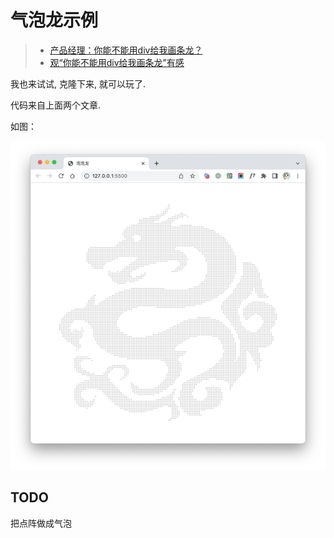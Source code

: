 # 气泡龙示例

> - [产品经理：你能不能用div给我画条龙？](https://juejin.cn/post/6963476650356916254)
> - [观“你能不能用div给我画条龙”有感](https://juejin.cn/post/6965376297140748295)

我也来试试, 克隆下来, 就可以玩了.

代码来自上面两个文章.

如图：

![截图](screenshot.png)



## TODO

把点阵做成气泡
